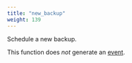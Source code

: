 ```yaml
---
title: "new_backup"
weight: 139
---
```


Schedule a new backup.

This function does *not* generate an [event](../../overview/events).